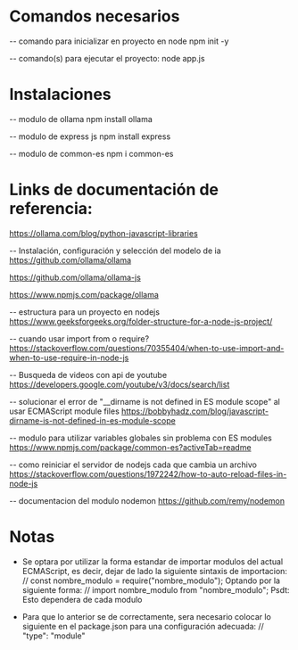 


# Comandos necesarios

-- comando para inicializar en proyecto en node
npm init -y

-- comando(s) para ejecutar el proyecto:
node app.js




# Instalaciones

-- modulo de ollama
npm install ollama

-- modulo de express js
npm install express

-- modulo de common-es
npm i common-es








# Links de documentación de referencia:

https://ollama.com/blog/python-javascript-libraries

-- Instalación, configuración y selección del modelo de ia
https://github.com/ollama/ollama

https://github.com/ollama/ollama-js

https://www.npmjs.com/package/ollama

-- estructura para un proyecto en nodejs
https://www.geeksforgeeks.org/folder-structure-for-a-node-js-project/

-- cuando usar import from o require?
https://stackoverflow.com/questions/70355404/when-to-use-import-and-when-to-use-require-in-node-js

-- Busqueda de videos con api de youtube
https://developers.google.com/youtube/v3/docs/search/list

-- solucionar el error de "__dirname is not defined in ES module scope" al usar ECMAScript module files
https://bobbyhadz.com/blog/javascript-dirname-is-not-defined-in-es-module-scope

-- modulo para utilizar variables globales sin problema con ES modules
https://www.npmjs.com/package/common-es?activeTab=readme

-- como reiniciar el servidor de nodejs cada que cambia un archivo
https://stackoverflow.com/questions/1972242/how-to-auto-reload-files-in-node-js

-- documentacion del modulo nodemon
https://github.com/remy/nodemon

# Notas

- Se optara por utilizar la forma estandar de importar modulos del actual ECMAScript,
es decir, dejar de lado la siguiente sintaxis de importacion:
// const nombre_modulo = require("nombre_modulo");
Optando por la siguiente forma:
// import nombre_modulo from "nombre_modulo";
Psdt: Esto dependera de cada modulo

- Para que lo anterior se de correctamente, sera necesario colocar lo siguiente en el
package.json para una configuración adecuada:
// "type": "module"

